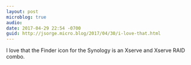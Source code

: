 ```yaml
---
layout: post
microblog: true
audio: 
date: 2017-04-29 22:54 -0700
guid: http://jsorge.micro.blog/2017/04/30/i-love-that.html
---
```

I love that the Finder icon for the Synology is an Xserve and Xserve RAID combo. 
